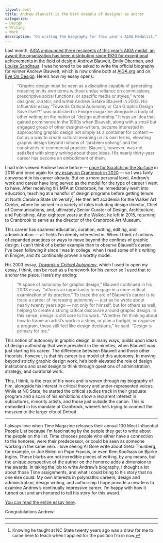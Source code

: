 ```yaml
---
layout: post
title: Andrew Blauvelt is the best example of designer as author
categories:
- Design
- Writing
- Work
description: "On writing the biography for this year's AIGA Medalist."
---
```


Last month, [AIGA announced three recipients of this year’s AIGA medal, an award the organization has been distributing since 1920 for exceptional achievements in the field of design: Andrew Blauvelt, Emily Oberman, and Louise Sandhaus](https://www.aiga.org/media/press-releases/aigas-awards-recipients-showcase-dedication-to-design-and-bridge-community). I was honored to be asked to write the official biography for winner Andrew Blauvelt, which is now online both at [AIGA.org](https://www.aiga.org/membership-community/aiga-awards/2022-aiga-medalist-andrew-satake-blauvelt) and on [Eye On Design](https://eyeondesign.aiga.org/andrew-satake-blauvelt-elevated-graphic-design-far-beyond-notions-of-problem-solving/). Here’s how my essay opens:

> “Graphic design must be seen as a discipline capable of generating meaning on its own terms without undue reliance on commissions, prescriptive social functions, or specific media or styles,” wrote designer, curator, and writer Andrew Satake Blauvelt in 2003. His influential essay “Towards Critical Autonomy or Can Graphic Design Save Itself?” was published in Emigre magazine alongside a body of other writing on the notion of “design authorship.” It was an idea that gained prominence in the 1990s when Blauvelt, along with a small but engaged group of other designer-writers, became interested in approaching graphic design not simply as a container for content — but as a way to create cultural meaning on its own terms, elevating graphic design beyond notions of “problem solving” and the constraints of commercial practice. Blauvelt, however, was not satisfied with simply writing about these ideas. His nearly thirty-year career has become an embodiment of them.

I had interviewed Andrew twice before — [once for Scratching the Surface](https://scratchingthesurface.fm/post/179371830350/97-andrew-blauvelt) in 2018 and once again for [my essay on Cranbrook in 2020](https://eyeondesign.aiga.org/how-cranbrooks-design-program-redefined-how-we-make-and-talk-about-graphic-design/) — so I was fairly conversant in his career already. But on a more personal level, Andrew’s work and career have long served as the model for the type of career I want to have. After receiving his MFA at Cranbrook, he immediately went into education, teaching at a handful of design programs before getting tenure at North Carolina State University[^1]. He then left academia for the Walker Art Center, where he served in a variety of roles including design director, Chief of Communications, and, ultimately Senior Curator of Design, Architecture, and Publishing. After eighteen years at the Walker, he left in 2015, returning to Cranbrook to serve as the director of the Cranbrook Art Museum.

This career has spanned education, curation, writing, editing, and administration — all fields I’m deeply interested in. When I think of notions of expanded practices or ways to move beyond the confines of graphic design, I can’t think of a better example than to observe Blauvelt’s career. I’ve been following it since I was in college, when I read some of his writing in Emigre, and it’s continually proven a worthy model.

His 2003 essay, [*Towards a Critical Autonomy*](https://www.t-a-g-d.info/downloads/va4-1_Blauvelt.pdf), which I used to open my essay, I think, can be read as a framework for his career so I used that to anchor the piece. Here’s my ending:

> “A space of autonomy for graphic design,” Blauvelt continued in his 2003 essay, “affords an opportunity to engage in a more critical examination of its practice.” To trace the arc of Blauvelt’s career is to trace a career of increasing autonomy — just as he wrote about nearly twenty years ago — not only for himself, but for others as well, helping to create a strong critical discourse around graphic design. In this sense, design is still core to his work. “Whether I’m thinking about how to frame an artist’s work in a show, or plan a budget, or organize a program, those still feel like design decisions,” he said. “Design is primary for me.”

This notion of autonomy in graphic design, in many ways, builds upon ideas of design authorship that were prevalent in the nineties, when Blauvelt was just starting his career. The difference between Blauvelt and those other theorists, however, is that his career is a model of this autonomy. In moving beyond strictly graphic design work, he’s both elevated the role of design institutions and used design to think through questions of administration, strategy, and curatorial work.

This, I think, is the crux of his work and is woven through my biography of him, alongside his interest in critical theory and under-represented voices. While at NC State, he started the critical studies track in their graduate program and a scan of his exhibitions show a recurrent interest in subcultures, minority artists, and those just outside the canon. This is embodied in his mandate at Cranbrook, where’s he’s trying to connect the museum to the larger city of Detroit.

----

I always love when Time Magazine releases their annual 100 Most Influential People List because I’m fascinating by the people they get to write about the people on the list. Time chooses people who either have a connection to the honoree, were their predecessor, or could be seen as someone working in the same vein. I love seeing Al Gore write about Greta Thunberg, for example, or Joe Biden on Pope Francis, or even Rem Koolhaas on Bjarke Ingles. These blurbs are not incredible pieces of writing, by any means, but the unique perspective of the author on the honoree adds a dimension to the awards. In taking the job to write Andrew’s biography, I thought a lot about those Time assignments, and what I could bring to his story that no one else could. My own interests in polymathic careers, design and administration, design writing, and authorship I hope provide a new lens to examine Andrew’s continually impressive career. I’m happy with how it turned out and am honored to tell his story for this award.

[You can read the entire essay here](https://eyeondesign.aiga.org/andrew-satake-blauvelt-elevated-graphic-design-far-beyond-notions-of-problem-solving/).

Congratulations Andrew!

----

[^1]: Knowing he taught at NC State twenty years ago was a draw for me to come here to teach when I applied for the position I’m in now.
